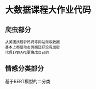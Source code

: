 # 大数据课程大作业代码
## 爬虫部分

    从美团携程驴妈妈等网站爬取数据
    基本上都是动态页面还好没有加密
    代理IP的API更换成自己的

## 情感分类部分
基于BERT模型的二分类

